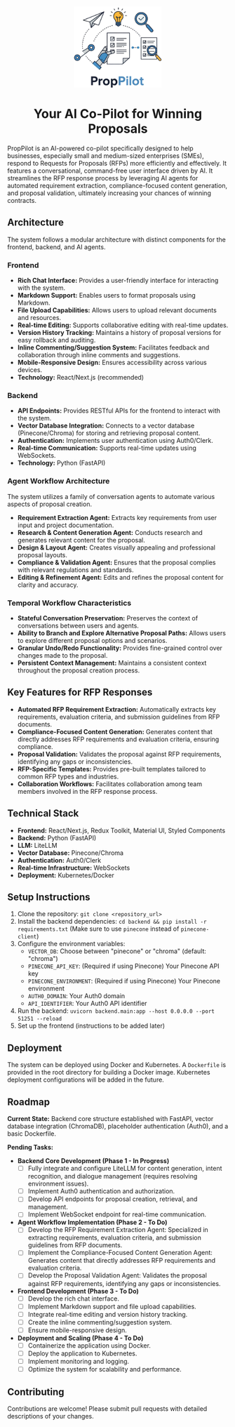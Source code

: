 <a name="readme-top"></a>

<div align="center">
  <img src="./docs/static/img/logo.png" alt="Logo" width="200">
  <h1 align="center">Your AI Co-Pilot for Winning Proposals</h1>
</div>


PropPilot is an AI-powered co-pilot specifically designed to help businesses, especially small and medium-sized enterprises (SMEs), respond to Requests for Proposals (RFPs) more efficiently and effectively. It features a conversational, command-free user interface driven by AI. It streamlines the RFP response process by leveraging AI agents for automated requirement extraction, compliance-focused content generation, and proposal validation, ultimately increasing your chances of winning contracts.

## Architecture

The system follows a modular architecture with distinct components for the frontend, backend, and AI agents.

### Frontend

*   **Rich Chat Interface:** Provides a user-friendly interface for interacting with the system.
*   **Markdown Support:** Enables users to format proposals using Markdown.
*   **File Upload Capabilities:** Allows users to upload relevant documents and resources.
*   **Real-time Editing:** Supports collaborative editing with real-time updates.
*   **Version History Tracking:** Maintains a history of proposal versions for easy rollback and auditing.
*   **Inline Commenting/Suggestion System:** Facilitates feedback and collaboration through inline comments and suggestions.
*   **Mobile-Responsive Design:** Ensures accessibility across various devices.
*   **Technology:** React/Next.js (recommended)

### Backend

*   **API Endpoints:** Provides RESTful APIs for the frontend to interact with the system.
*   **Vector Database Integration:** Connects to a vector database (Pinecone/Chroma) for storing and retrieving proposal content.
*   **Authentication:** Implements user authentication using Auth0/Clerk.
*   **Real-time Communication:** Supports real-time updates using WebSockets.
*   **Technology:** Python (FastAPI)

### Agent Workflow Architecture

The system utilizes a family of conversation agents to automate various aspects of proposal creation.

*   **Requirement Extraction Agent:** Extracts key requirements from user input and project documentation.
*   **Research & Content Generation Agent:** Conducts research and generates relevant content for the proposal.
*   **Design & Layout Agent:** Creates visually appealing and professional proposal layouts.
*   **Compliance & Validation Agent:** Ensures that the proposal complies with relevant regulations and standards.
*   **Editing & Refinement Agent:** Edits and refines the proposal content for clarity and accuracy.

### Temporal Workflow Characteristics

*   **Stateful Conversation Preservation:** Preserves the context of conversations between users and agents.
*   **Ability to Branch and Explore Alternative Proposal Paths:** Allows users to explore different proposal options and scenarios.
*   **Granular Undo/Redo Functionality:** Provides fine-grained control over changes made to the proposal.
*   **Persistent Context Management:** Maintains a consistent context throughout the proposal creation process.

## Key Features for RFP Responses

*   **Automated RFP Requirement Extraction:** Automatically extracts key requirements, evaluation criteria, and submission guidelines from RFP documents.
*   **Compliance-Focused Content Generation:** Generates content that directly addresses RFP requirements and evaluation criteria, ensuring compliance.
*   **Proposal Validation:** Validates the proposal against RFP requirements, identifying any gaps or inconsistencies.
*   **RFP-Specific Templates:** Provides pre-built templates tailored to common RFP types and industries.
*   **Collaboration Workflows:** Facilitates collaboration among team members involved in the RFP response process.
## Technical Stack

*   **Frontend:** React/Next.js, Redux Toolkit, Material UI, Styled Components
*   **Backend:** Python (FastAPI)
*   **LLM:** LiteLLM
*   **Vector Database:** Pinecone/Chroma
*   **Authentication:** Auth0/Clerk
*   **Real-time Infrastructure:** WebSockets
*   **Deployment:** Kubernetes/Docker

## Setup Instructions

1.  Clone the repository: `git clone <repository_url>`
2.  Install the backend dependencies: `cd backend && pip install -r requirements.txt` (Make sure to use `pinecone` instead of `pinecone-client`)
3.  Configure the environment variables:
    *   `VECTOR_DB`: Choose between "pinecone" or "chroma" (default: "chroma")
    *   `PINECONE_API_KEY`: (Required if using Pinecone) Your Pinecone API key
    *   `PINECONE_ENVIRONMENT`: (Required if using Pinecone) Your Pinecone environment
    *   `AUTH0_DOMAIN`: Your Auth0 domain
    *   `API_IDENTIFIER`: Your Auth0 API identifier
4.  Run the backend: `uvicorn backend.main:app --host 0.0.0.0 --port 51251 --reload`
5.  Set up the frontend (instructions to be added later)

## Deployment

The system can be deployed using Docker and Kubernetes. A `Dockerfile` is provided in the root directory for building a Docker image. Kubernetes deployment configurations will be added in the future.

## Roadmap

**Current State:** Backend core structure established with FastAPI, vector database integration (ChromaDB), placeholder authentication (Auth0), and a basic Dockerfile.

**Pending Tasks:**

*   **Backend Core Development (Phase 1 - In Progress)**
    *   [ ] Fully integrate and configure LiteLLM for content generation, intent recognition, and dialogue management (requires resolving environment issues).
    *   [ ] Implement Auth0 authentication and authorization.
    *   [ ] Develop API endpoints for proposal creation, retrieval, and management.
    *   [ ] Implement WebSocket endpoint for real-time communication.
*   **Agent Workflow Implementation (Phase 2 - To Do)**
    *   [ ] Develop the RFP Requirement Extraction Agent: Specialized in extracting requirements, evaluation criteria, and submission guidelines from RFP documents.
    *   [ ] Implement the Compliance-Focused Content Generation Agent: Generates content that directly addresses RFP requirements and evaluation criteria.
    *   [ ] Develop the Proposal Validation Agent: Validates the proposal against RFP requirements, identifying any gaps or inconsistencies.
*   **Frontend Development (Phase 3 - To Do)**
    *   [ ] Develop the rich chat interface.
    *   [ ] Implement Markdown support and file upload capabilities.
    *   [ ] Integrate real-time editing and version history tracking.
    *   [ ] Create the inline commenting/suggestion system.
    *   [ ] Ensure mobile-responsive design.
*   **Deployment and Scaling (Phase 4 - To Do)**
    *   [ ] Containerize the application using Docker.
    *   [ ] Deploy the application to Kubernetes.
    *   [ ] Implement monitoring and logging.
    *   [ ] Optimize the system for scalability and performance.

## Contributing

Contributions are welcome! Please submit pull requests with detailed descriptions of your changes.
